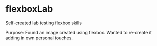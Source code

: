 # flexboxLab
Self-created lab testing flexbox skills

Purpose: Found an image created using flexbox.  Wanted to re-create it adding in own personal touches.  


